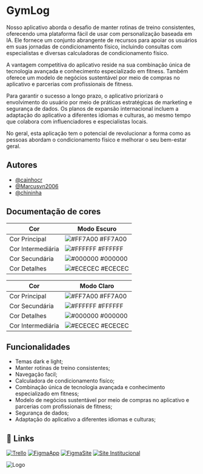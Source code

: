 
# GymLog

Nosso aplicativo aborda o desafio de manter rotinas de treino consistentes, oferecendo uma plataforma fácil de usar com personalização baseada em IA. Ele fornece um conjunto abrangente de recursos para apoiar os usuários em suas jornadas de condicionamento físico, incluindo consultas com especialistas e diversas calculadoras de condicionamento físico. 
 
A vantagem competitiva do aplicativo reside na sua combinação única de tecnologia avançada e conhecimento especializado em fitness. Também oferece um modelo de negócios sustentável por meio de compras no aplicativo e parcerias com profissionais de fitness. 
 
Para garantir o sucesso a longo prazo, o aplicativo priorizará o envolvimento do usuário por meio de práticas estratégicas de marketing e segurança de dados. Os planos de expansão internacional incluem a adaptação do aplicativo a diferentes idiomas e culturas, ao mesmo tempo que colabora com influenciadores e especialistas locais. 
 
No geral, esta aplicação tem o potencial de revolucionar a forma como as pessoas abordam o condicionamento físico e melhorar o seu bem-estar geral. 


## Autores

- [@cainhocr](https://github.com/cainhocr)
- [@Marcusvn2006](https://github.com/Marcusvn2006)
- [@chininha](https://github.com/chininha-03)

## Documentação de cores

| Cor               | Modo Escuro                                               |
| ----------------- | ---------------------------------------------------------------- |
| Cor Principal       | ![#FF7A00](https://via.placeholder.com/10/FF7A00?text=+) #FF7A00 |
| Cor Intermediária       | ![#FFFFFF](https://via.placeholder.com/10/FFFFFF?text=+) #FFFFFF |
| Cor Secundária       | ![#000000](https://via.placeholder.com/10/000000?text=+) #000000 |
| Cor Detalhes      | ![#ECECEC](https://via.placeholder.com/10/ECECEC?text=+) #ECECEC |

| Cor               | Modo Claro                                             |
| ----------------- | ---------------------------------------------------------------- |
| Cor Principal       | ![#FF7A00](https://via.placeholder.com/10/FF7A00?text=+) #FF7A00 |
| Cor Secundária       | ![#FFFFFF](https://via.placeholder.com/10/FFFFFF?text=+) #FFFFFF |
| Cor Detalhes      | ![#000000](https://via.placeholder.com/10/000000?text=+) #000000 |
| Cor Intermediária      | ![#ECECEC](https://via.placeholder.com/10/ECECEC?text=+) #ECECEC |


## Funcionalidades

- Temas dark e light;
- Manter rotinas de treino consistentes;
- Navegação facil;
- Calculadora de condicionamento fisíco;
- Combinação única de tecnologia avançada e conhecimento especializado em fitness;
- Modelo de negócios sustentável por meio de compras no aplicativo e parcerias com profissionais de fitness;
- Segurança de dados;
- Adaptação do aplicativo a diferentes idiomas e culturas;




## 🔗 Links
[![Trello](https://img.shields.io/badge/Trello-FF007A?style=for-the-badge&logo=twitter&logoColor=white)](https://trello.com/b/lFO05p4Y/gymdev)
[![FigmaApp](https://img.shields.io/badge/Figma_App-FF7A00?style=for-the-badge&logo)](https://www.figma.com/design/BagaO5lKTBjfxoLuxHq58B/Untitled?node-id=0-1&t=IRJgG03hjjHAWffG-0)
[![FigmaSite](https://img.shields.io/badge/Figma_Site-000?style=for-the-badge&logo)](https://www.figma.com/design/UoYwLaZ3P790uA8bBqFOYq/Untitled?node-id=0-1&t=Y7MRoGIdjpBlU9im-0)
[![Site Institucional](https://img.shields.io/badge/Site_Institucional-ECECEC?style=for-the-badge&logo=twitter&logoColor=white)](https://www.canva.com/design/DAGMDaOrnrE/ws7_5rqVnqWyT8okN2TXig/edit)


![Logo](https://dev-to-uploads.s3.amazonaws.com/uploads/articles/th5xamgrr6se0x5ro4g6.png)

